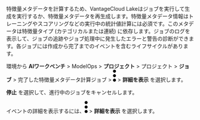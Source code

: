 特徴量メタデータを計算するため、VantageCloud Lakeはジョブを実行して生成を実行するか、特徴量メタデータを再生成します。特徴量メタデータ情報はトレーニングやスコアリングなどの実行中の統計値計算には必須です。このメタデータは特徴量タイプ (カテゴリカルまたは連続) に依存します。ジョブのログを表示して、ジョブの追跡やジョブ処理中に発生したエラーと警告の診断ができます。各ジョブには作成から完了までのイベントを含むライフサイクルがあります。

環境から **AIワークベンチ** > ModelOps > **プロジェクト** > プロジェクト > **ジョブ** > 完了した特徴量メタデータ計算ジョブ > ![kebabメニュー](Images/zsz1597101912145.svg) > **詳細を表示** を選択します。

**停止** を選択して、進行中のジョブをキャンセルします。

イベントの詳細を表示するには、![kebabメニュー](Images/zsz1597101912145.svg) > **詳細を表示** を選択します。

